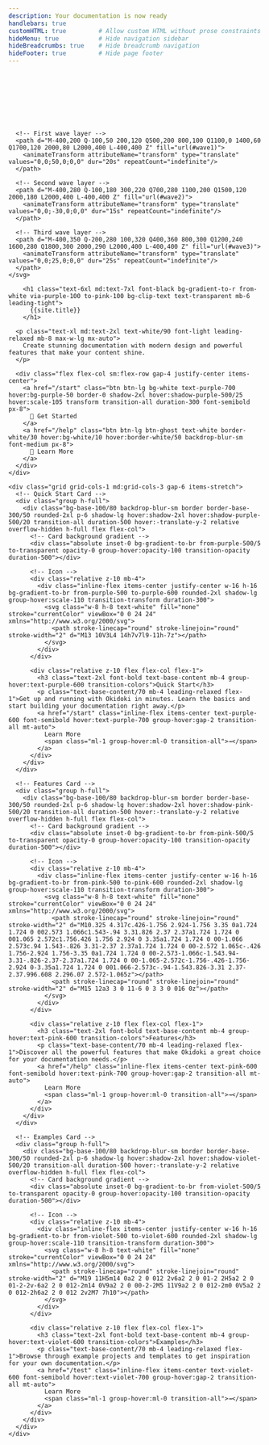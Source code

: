 ```yaml
---
description: Your documentation is now ready
handlebars: true
customHTML: true         # Allow custom HTML without prose constraints
hideMenu: true           # Hide navigation sidebar
hideBreadcrumbs: true    # Hide breadcrumb navigation
hideFooter: true         # Hide page footer
---
```

<div class="hero min-h-[35vh] relative overflow-hidden bg-gradient-to-br from-purple-900 to-blue-900">
  <!-- Wavy curves background -->
  <div class="absolute inset-0">
    <svg viewBox="-400 0 2000 400" class="absolute inset-0 w-full h-full" preserveAspectRatio="xMidYMid slice">
      <defs>
        <linearGradient id="wave1" x1="0%" y1="0%" x2="100%" y2="100%">
          <stop offset="0%" style="stop-color:#8B5CF6;stop-opacity:0.8"/>
          <stop offset="50%" style="stop-color:#7C3AED;stop-opacity:0.6"/>
          <stop offset="100%" style="stop-color:#3B82F6;stop-opacity:0.4"/>
        </linearGradient>
        <linearGradient id="wave2" x1="0%" y1="100%" x2="100%" y2="0%">
          <stop offset="0%" style="stop-color:#A855F7;stop-opacity:0.6"/>
          <stop offset="50%" style="stop-color:#6366F1;stop-opacity:0.5"/>
          <stop offset="100%" style="stop-color:#2563EB;stop-opacity:0.3"/>
        </linearGradient>
        <linearGradient id="wave3" x1="50%" y1="0%" x2="50%" y2="100%">
          <stop offset="0%" style="stop-color:#9333EA;stop-opacity:0.4"/>
          <stop offset="100%" style="stop-color:#1D4ED8;stop-opacity:0.2"/>
        </linearGradient>
      </defs>
      
      <!-- First wave layer -->
      <path d="M-400,200 Q-100,50 200,120 Q500,200 800,100 Q1100,0 1400,60 Q1700,120 2000,80 L2000,400 L-400,400 Z" fill="url(#wave1)">
        <animateTransform attributeName="transform" type="translate" values="0,0;50,0;0,0" dur="20s" repeatCount="indefinite"/>
      </path>
      
      <!-- Second wave layer -->
      <path d="M-400,280 Q-100,180 300,220 Q700,280 1100,200 Q1500,120 2000,180 L2000,400 L-400,400 Z" fill="url(#wave2)">
        <animateTransform attributeName="transform" type="translate" values="0,0;-30,0;0,0" dur="15s" repeatCount="indefinite"/>
      </path>
      
      <!-- Third wave layer -->
      <path d="M-400,350 Q-200,280 100,320 Q400,360 800,300 Q1200,240 1600,280 Q1800,300 2000,290 L2000,400 L-400,400 Z" fill="url(#wave3)">
        <animateTransform attributeName="transform" type="translate" values="0,0;25,0;0,0" dur="25s" repeatCount="indefinite"/>
      </path>
    </svg>
  </div>
  
  <!-- Subtle dot pattern overlay -->
  <div class="absolute inset-0 bg-[url('data:image/svg+xml,%3Csvg width="60" height="60" viewBox="0 0 60 60" xmlns="http://www.w3.org/2000/svg"%3E%3Cg fill="none" fill-rule="evenodd"%3E%3Cg fill="%23ffffff" fill-opacity="0.05"%3E%3Ccircle cx="30" cy="30" r="2"/%3E%3C/g%3E%3C/g%3E%3C/svg%3E')] opacity-30"></div>
  
  <!-- Floating geometric shapes -->
  <div class="absolute inset-0 overflow-hidden">
    <div class="absolute top-20 left-10 w-32 h-32 bg-white/10 rounded-full blur-xl animate-pulse"></div>
    <div class="absolute top-40 right-20 w-24 h-24 bg-pink-300/20 rounded-full blur-lg animate-bounce" style="animation-duration: 3s;"></div>
    <div class="absolute bottom-20 left-20 w-40 h-40 bg-purple-300/15 rounded-full blur-2xl animate-pulse" style="animation-duration: 4s;"></div>
    <div class="absolute bottom-40 right-10 w-20 h-20 bg-violet-300/25 rounded-full blur-lg animate-bounce" style="animation-duration: 2s;"></div>
  </div>
  
  <!-- Gradient overlay -->
  <div class="absolute inset-0 bg-gradient-to-t from-black/20 via-transparent to-transparent"></div>
  
  <div class="hero-content text-center relative z-10">
    <div class="max-w-2xl">
      
        <h1 class="text-6xl md:text-7xl font-black bg-gradient-to-r from-white via-purple-100 to-pink-100 bg-clip-text text-transparent mb-6 leading-tight">
          {{site.title}}
        </h1>
      
      <p class="text-xl md:text-2xl text-white/90 font-light leading-relaxed mb-8 max-w-lg mx-auto">
        Create stunning documentation with modern design and powerful features that make your content shine.
      </p>
      
      <div class="flex flex-col sm:flex-row gap-4 justify-center items-center">
        <a href="/start" class="btn btn-lg bg-white text-purple-700 hover:bg-purple-50 border-0 shadow-2xl hover:shadow-purple-500/25 hover:scale-105 transform transition-all duration-300 font-semibold px-8">
          🚀 Get Started
        </a>
        <a href="/help" class="btn btn-lg btn-ghost text-white border-white/30 hover:bg-white/10 hover:border-white/50 backdrop-blur-sm font-medium px-8">
          📖 Learn More
        </a>
      </div>
    </div>
  </div>
  
  <!-- Bottom gradient fade -->
  <div class="absolute bottom-0 left-0 right-0 h-32 bg-gradient-to-t from-base-100 to-transparent"></div>
</div>

<div class="py-16 bg-gradient-to-b from-base-100 via-purple-50/20 to-base-100 relative overflow-hidden">
  <!-- Background decoration -->
  <div class="absolute inset-0">
    <div class="absolute top-10 left-1/4 w-96 h-96 bg-purple-200/10 rounded-full blur-3xl"></div>
    <div class="absolute bottom-10 right-1/4 w-80 h-80 bg-pink-200/10 rounded-full blur-3xl"></div>
  </div>
  
  <div class="container mx-auto px-4 relative z-10">    
    
    <div class="grid grid-cols-1 md:grid-cols-3 gap-6 items-stretch">
      <!-- Quick Start Card -->
      <div class="group h-full">
        <div class="bg-base-100/80 backdrop-blur-sm border border-base-300/50 rounded-2xl p-6 shadow-lg hover:shadow-2xl hover:shadow-purple-500/20 transition-all duration-500 hover:-translate-y-2 relative overflow-hidden h-full flex flex-col">
          <!-- Card background gradient -->
          <div class="absolute inset-0 bg-gradient-to-br from-purple-500/5 to-transparent opacity-0 group-hover:opacity-100 transition-opacity duration-500"></div>
          
          <!-- Icon -->
          <div class="relative z-10 mb-4">
            <div class="inline-flex items-center justify-center w-16 h-16 bg-gradient-to-br from-purple-500 to-purple-600 rounded-2xl shadow-lg group-hover:scale-110 transition-transform duration-300">
              <svg class="w-8 h-8 text-white" fill="none" stroke="currentColor" viewBox="0 0 24 24" xmlns="http://www.w3.org/2000/svg">
                <path stroke-linecap="round" stroke-linejoin="round" stroke-width="2" d="M13 10V3L4 14h7v7l9-11h-7z"></path>
              </svg>
            </div>
          </div>
          
          <div class="relative z-10 flex flex-col flex-1">
            <h3 class="text-2xl font-bold text-base-content mb-4 group-hover:text-purple-600 transition-colors">Quick Start</h3>
            <p class="text-base-content/70 mb-4 leading-relaxed flex-1">Get up and running with Okidoki in minutes. Learn the basics and start building your documentation right away.</p>
            <a href="/start" class="inline-flex items-center text-purple-600 font-semibold hover:text-purple-700 group-hover:gap-2 transition-all mt-auto">
              Learn More 
              <span class="ml-1 group-hover:ml-0 transition-all">→</span>
            </a>
          </div>
        </div>
      </div>
      
      <!-- Features Card -->
      <div class="group h-full">
        <div class="bg-base-100/80 backdrop-blur-sm border border-base-300/50 rounded-2xl p-6 shadow-lg hover:shadow-2xl hover:shadow-pink-500/20 transition-all duration-500 hover:-translate-y-2 relative overflow-hidden h-full flex flex-col">
          <!-- Card background gradient -->
          <div class="absolute inset-0 bg-gradient-to-br from-pink-500/5 to-transparent opacity-0 group-hover:opacity-100 transition-opacity duration-500"></div>
          
          <!-- Icon -->
          <div class="relative z-10 mb-4">
            <div class="inline-flex items-center justify-center w-16 h-16 bg-gradient-to-br from-pink-500 to-pink-600 rounded-2xl shadow-lg group-hover:scale-110 transition-transform duration-300">
              <svg class="w-8 h-8 text-white" fill="none" stroke="currentColor" viewBox="0 0 24 24" xmlns="http://www.w3.org/2000/svg">
                <path stroke-linecap="round" stroke-linejoin="round" stroke-width="2" d="M10.325 4.317c.426-1.756 2.924-1.756 3.35 0a1.724 1.724 0 002.573 1.066c1.543-.94 3.31.826 2.37 2.37a1.724 1.724 0 001.065 2.572c1.756.426 1.756 2.924 0 3.35a1.724 1.724 0 00-1.066 2.573c.94 1.543-.826 3.31-2.37 2.37a1.724 1.724 0 00-2.572 1.065c-.426 1.756-2.924 1.756-3.35 0a1.724 1.724 0 00-2.573-1.066c-1.543.94-3.31-.826-2.37-2.37a1.724 1.724 0 00-1.065-2.572c-1.756-.426-1.756-2.924 0-3.35a1.724 1.724 0 001.066-2.573c-.94-1.543.826-3.31 2.37-2.37.996.608 2.296.07 2.572-1.065z"></path>
                <path stroke-linecap="round" stroke-linejoin="round" stroke-width="2" d="M15 12a3 3 0 11-6 0 3 3 0 016 0z"></path>
              </svg>
            </div>
          </div>
          
          <div class="relative z-10 flex flex-col flex-1">
            <h3 class="text-2xl font-bold text-base-content mb-4 group-hover:text-pink-600 transition-colors">Features</h3>
            <p class="text-base-content/70 mb-4 leading-relaxed flex-1">Discover all the powerful features that make Okidoki a great choice for your documentation needs.</p>
            <a href="/help" class="inline-flex items-center text-pink-600 font-semibold hover:text-pink-700 group-hover:gap-2 transition-all mt-auto">
              Learn More 
              <span class="ml-1 group-hover:ml-0 transition-all">→</span>
            </a>
          </div>
        </div>
      </div>
      
      <!-- Examples Card -->
      <div class="group h-full">
        <div class="bg-base-100/80 backdrop-blur-sm border border-base-300/50 rounded-2xl p-6 shadow-lg hover:shadow-2xl hover:shadow-violet-500/20 transition-all duration-500 hover:-translate-y-2 relative overflow-hidden h-full flex flex-col">
          <!-- Card background gradient -->
          <div class="absolute inset-0 bg-gradient-to-br from-violet-500/5 to-transparent opacity-0 group-hover:opacity-100 transition-opacity duration-500"></div>
          
          <!-- Icon -->
          <div class="relative z-10 mb-4">
            <div class="inline-flex items-center justify-center w-16 h-16 bg-gradient-to-br from-violet-500 to-violet-600 rounded-2xl shadow-lg group-hover:scale-110 transition-transform duration-300">
              <svg class="w-8 h-8 text-white" fill="none" stroke="currentColor" viewBox="0 0 24 24" xmlns="http://www.w3.org/2000/svg">
                <path stroke-linecap="round" stroke-linejoin="round" stroke-width="2" d="M19 11H5m14 0a2 2 0 012 2v6a2 2 0 01-2 2H5a2 2 0 01-2-2v-6a2 2 0 012-2m14 0V9a2 2 0 00-2-2M5 11V9a2 2 0 012-2m0 0V5a2 2 0 012-2h6a2 2 0 012 2v2M7 7h10"></path>
              </svg>
            </div>
          </div>
          
          <div class="relative z-10 flex flex-col flex-1">
            <h3 class="text-2xl font-bold text-base-content mb-4 group-hover:text-violet-600 transition-colors">Examples</h3>
            <p class="text-base-content/70 mb-4 leading-relaxed flex-1">Browse through example projects and templates to get inspiration for your own documentation.</p>
            <a href="/test" class="inline-flex items-center text-violet-600 font-semibold hover:text-violet-700 group-hover:gap-2 transition-all mt-auto">
              Learn More 
              <span class="ml-1 group-hover:ml-0 transition-all">→</span>
            </a>
          </div>
        </div>
      </div>
    </div>
  </div>
</div>

